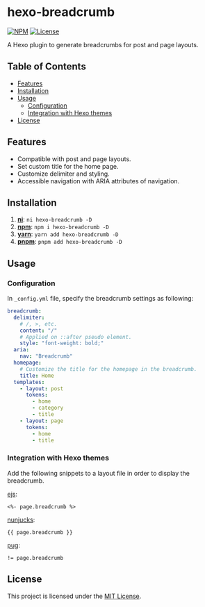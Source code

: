 # hexo-breadcrumb

[![NPM](https://img.shields.io/npm/v/hexo-breadcrumb)](https://www.npmjs.com/package/hexo-breadcrumb)
[![License](https://img.shields.io/github/license/msudgh/hexo-breadcrumb)](LICENSE)

A Hexo plugin to generate breadcrumbs for post and page layouts.

## Table of Contents

- [Features](#features)
- [Installation](#installation)
- [Usage](#usage)
  - [Configuration](#configuration)
  - [Integration with Hexo themes](#integration-with-hexo-themes)
- [License](#license)

## Features

- Compatible with post and page layouts.
- Set custom title for the home page.
- Customize delimiter and styling.
- Accessible navigation with ARIA attributes of navigation.

## Installation

1. [**ni**](https://github.com/antfu/ni): `ni hexo-breadcrumb -D`
2. [**npm**](https://npmjs.com/): `npm i hexo-breadcrumb -D`
3. [**yarn**](https://yarnpkg.com/): `yarn add hexo-breadcrumb -D`
4. [**pnpm**](https://pnpm.io/): `pnpm add hexo-breadcrumb -D`

## Usage

### Configuration

In `_config.yml` file, specify the breadcrumb settings as following:

```yaml
breadcrumb:
  delimiter:
    # /, >, etc.
    content: "/"
    # Applied on ::after pseudo element.
    style: "font-weight: bold;"
  aria:
    nav: "Breadcrumb"
  homepage:
    # Customize the title for the homepage in the breadcrumb.
    title: Home
  templates:
    - layout: post
      tokens:
        - home
        - category
        - title
    - layout: page
      tokens:
        - home
        - title
```

### Integration with Hexo themes

Add the following snippets to a layout file in order to display the breadcrumb.

[ejs](https://github.com/mde/ejs):

```ejs
<%- page.breadcrumb %>
```

[nunjucks](https://github.com/mozilla/nunjucks):

```nunjucks
{{ page.breadcrumb }}
```

[pug](https://github.com/pugjs/pug):

```pug
!= page.breadcrumb
```

## License

This project is licensed under the [MIT License](LICENSE).
